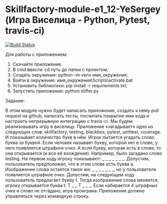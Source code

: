 # Skillfactory-module-e1_12-YeSergey (Игра Виселица - Python, Pytest, travis-ci)
[![Build Status](https://travis-ci.org/YeScraft/Skillfactory-module-e1_12-YeSergey.svg?branch=main)](https://travis-ci.org/YeScraft/Skillfactory-module-e1_12-YeSergey)

Для работы с приложением:
1. Скачайте приложение.
2. В cmd ввести: cd путь до папки с проектом;
3. Создать окружение: python –m venv имя_окружения;
4. Войти в окружение: имя_окружения\Scripts\activate.bat
5. Установить библиотеки: pip install -r requirements.txt;
6. Запустить приложение: python stifler.py

Задание:

В этом модуле нужно будет написать приложение, создать к нему pull request на github, написать тесты, посчитать покрытие ими кода и настроить непрерывную интеграцию с travis-ci.
Мы будем реализовывать игру в виселицу. Приложение «загадывает» одно из следующих слов: skillfactory, testing, blackbox, pytest, unittest, coverage. И показывает количество букв в нём.
Игрок пытается угадать слово буква за буквой. Если человек называет букву, которой нет в слове, у него появляется штрафное очко. А если букву, которая есть в слове, то она открывается (и все её вхождения).
Например, было загадано слово testing. На первом ходу игроку показывают: _ _ _ _ _ _ _.
Допустим, пользователь предположил, что в этом слове есть буква a. Изображение слова остаётся такое же: _ _ _ _ _ _ _, но у пользователя появляется штрафное очко.
Допустим, на следующем ходу пользователь предлагает букву t. Тогда изображение слова меняется, игроку открывается буква t: T _ _ T _ _ _.
Если набирается 4 штрафных очка и слово не отгадано, игра проиграна.
Приложение должно управляться через командную строку.
